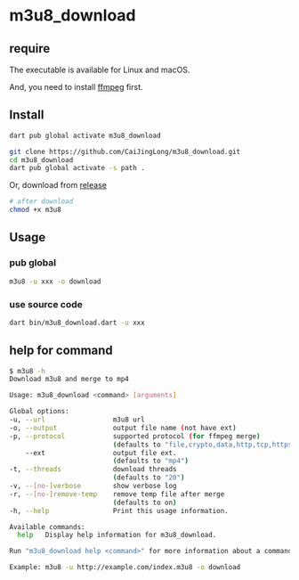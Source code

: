 # m3u8_download

## require

The executable is available for Linux and macOS.

And, you need to install [ffmpeg](https://ffmpeg.org/) first.

## Install

```sh
dart pub global activate m3u8_download
```

```sh
git clone https://github.com/CaiJingLong/m3u8_download.git
cd m3u8_download
dart pub global activate -s path .
```

Or, download from [release](https://github.com/CaiJingLong/m3u8_download/releases)

```sh
# after download
chmod +x m3u8
```

## Usage

### pub global

```sh
m3u8 -u xxx -o download
```

### use source code

```sh
dart bin/m3u8_download.dart -u xxx
```

## help for command

```sh
$ m3u8 -h
Download m3u8 and merge to mp4

Usage: m3u8_download <command> [arguments]

Global options:
-u, --url                 m3u8 url
-o, --output              output file name (not have ext)
-p, --protocol            supported protocol (for ffmpeg merge)
                          (defaults to "file,crypto,data,http,tcp,https,tls")
    --ext                 output file ext.
                          (defaults to "mp4")
-t, --threads             download threads
                          (defaults to "20")
-v, --[no-]verbose        show verbose log
-r, --[no-]remove-temp    remove temp file after merge
                          (defaults to on)
-h, --help                Print this usage information.

Available commands:
  help   Display help information for m3u8_download.

Run "m3u8_download help <command>" for more information about a command.

Example: m3u8 -u http://example.com/index.m3u8 -o download
```
